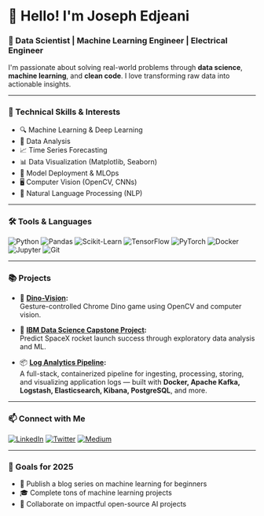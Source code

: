 # 👋 Hello! I'm Joseph Edjeani

### 🚀 Data Scientist | Machine Learning Engineer | Electrical Engineer

I'm passionate about solving real-world problems through **data science**, **machine learning**, and **clean code**. I love transforming raw data into actionable insights.

---

### 🧠 Technical Skills & Interests

- 🔍 Machine Learning & Deep Learning
- 🧮 Data Analysis
- 📈 Time Series Forecasting
- 📊 Data Visualization (Matplotlib, Seaborn)
- 🔧 Model Deployment & MLOps
- 🖥️ Computer Vision (OpenCV, CNNs)
- 🧠 Natural Language Processing (NLP)

---

### 🛠️ Tools & Languages

![Python](https://img.shields.io/badge/Python-3776AB?style=for-the-badge&logo=python&logoColor=white)
![Pandas](https://img.shields.io/badge/Pandas-150458?style=for-the-badge&logo=pandas&logoColor=white)
![Scikit-Learn](https://img.shields.io/badge/Scikit--Learn-F7931E?style=for-the-badge&logo=scikit-learn&logoColor=white)
![TensorFlow](https://img.shields.io/badge/TensorFlow-FF6F00?style=for-the-badge&logo=tensorflow&logoColor=white)
![PyTorch](https://img.shields.io/badge/PyTorch-EE4C2C?style=for-the-badge&logo=PyTorch&logoColor=white)
![Docker](https://img.shields.io/badge/Docker-2496ED?style=for-the-badge&logo=docker&logoColor=white)
![Jupyter](https://img.shields.io/badge/Jupyter-F37626?style=for-the-badge&logo=jupyter&logoColor=white)
![Git](https://img.shields.io/badge/Git-F05032?style=for-the-badge&logo=git&logoColor=white)

---

### 📚 Projects

- 🦖 **[Dino-Vision](https://github.com/josephed37/dino-vision):**  
  Gesture-controlled Chrome Dino game using OpenCV and computer vision.

- 🚀 **[IBM Data Science Capstone Project](https://github.com/josephed37/IBM-Data-Science-Capstone-Project):**  
  Predict SpaceX rocket launch success through exploratory data analysis and ML.

- 📦 **[Log Analytics Pipeline](https://gitlab.com/josephed/log-analytics-pipeline):**  
  A full-stack, containerized pipeline for ingesting, processing, storing, and visualizing application logs — built with **Docker, Apache Kafka, Logstash, Elasticsearch, Kibana, PostgreSQL**, and more.

---

### 📫 Connect with Me

[![LinkedIn](https://img.shields.io/badge/LinkedIn-blue?style=for-the-badge&logo=linkedin&logoColor=white)](https://www.linkedin.com/in/joseph-edjeani)
[![Twitter](https://img.shields.io/badge/Twitter-1DA1F2?style=for-the-badge&logo=twitter&logoColor=white)](https://twitter.com/)
[![Medium](https://img.shields.io/badge/Medium-black?style=for-the-badge&logo=medium&logoColor=white)](https://medium.com/)

---

### 🎯 Goals for 2025
- 📕 Publish a blog series on machine learning for beginners
- 🎓 Complete tons of machine learning projects
- 🤝 Collaborate on impactful open-source AI projects

